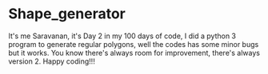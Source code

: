 # Shape_generator
It's me Saravanan, it's Day 2 in my 100 days of code, I did a python 3 program to generate regular polygons, well the codes has some minor bugs but it works. You know there's always room for improvement, there's always version 2.
Happy coding!!!
